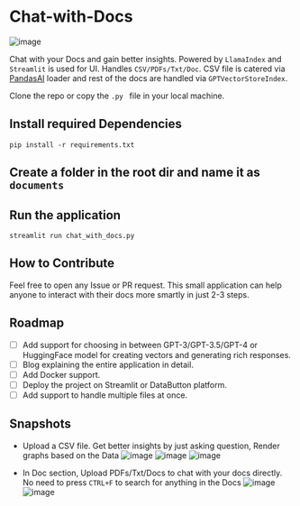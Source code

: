# Chat-with-Docs

![image](https://user-images.githubusercontent.com/26565263/236671146-5fc5d5f0-4acb-40c7-9d9a-dc072efd8078.png)

Chat with your Docs and gain better insights. Powered by `LlamaIndex` and `Streamlit` is used for UI. 
Handles `CSV/PDFs/Txt/Doc`. CSV file is catered via [PandasAI](https://llamahub.ai/l/pandas_ai) loader and rest of the docs are handled via 
`GPTVectorStoreIndex`.

Clone the repo or copy the `.py ` file in your local machine. 

## Install required Dependencies
```
pip install -r requirements.txt
```

## Create a folder in the root dir and name it as `documents`

## Run the application
`streamlit run chat_with_docs.py`

## How to Contribute
Feel free to open any Issue or PR request. This small application can help anyone to interact with their docs more smartly in just 2-3 steps.

## Roadmap
- [ ] Add support for choosing in between GPT-3/GPT-3.5/GPT-4 or HuggingFace model for creating vectors and generating rich responses.
- [ ] Blog explaining the entire application in detail.
- [ ] Add Docker support.
- [ ] Deploy the project on Streamlit or DataButton platform.
- [ ] Add support to handle multiple files at once.

## Snapshots
- Upload a CSV file. Get better insights by just asking question, Render graphs based on the Data
![image](https://user-images.githubusercontent.com/26565263/236671237-8517eecd-59f5-4961-8e33-772a26e92962.png)
![image](https://user-images.githubusercontent.com/26565263/236671280-e5e9da7a-dd32-4af2-bd79-42545ad67d07.png)
![image](https://user-images.githubusercontent.com/26565263/236671344-31967a79-2601-4cf2-bb2e-12a9eaf9429d.png)

- In Doc section, Upload PDFs/Txt/Docs to chat with your docs directly. No need to press `CTRL+F` to search for anything in the Docs
![image](https://user-images.githubusercontent.com/26565263/236671378-650d387f-57ad-4738-9bd0-15229f7e2e1d.png)
![image](https://user-images.githubusercontent.com/26565263/236671580-0b032941-6c89-430a-a42c-f68655d39f71.png)

